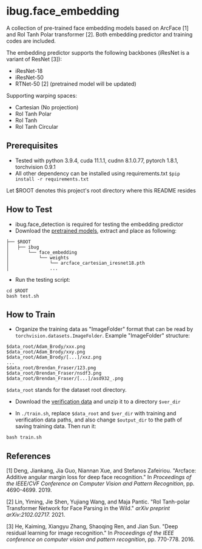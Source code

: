 # ibug.face_embedding
A collection of pre-trained face embedding models based on ArcFace [1] and RoI Tanh Polar transformer [2]. Both embedding predictor and training codes are included. 

The embedding predictor supports the following backbones (iResNet is a variant of ResNet [3]):
* iResNet-18  
* iResNet-50 
* RTNet-50 [2] (pretrained model will be updated) 

Supporting warping spaces:
* Cartesian (No projection)
* RoI Tanh Polar 
* RoI Tanh
* RoI Tanh Circular 

## Prerequisites
* Tested with python 3.9.4, cuda 11.1.1, cudnn 8.1.0.77, pytorch 1.8.1, torchvision 0.9.1 
* All other dependency can be installed using requirements.txt `$pip install -r requirements.txt`

Let $ROOT denotes this project's root directory where this README resides

## How to Test 
* ibug.face_detection is required for testing the embedding predictor
* Download the [pretrained models](https://drive.google.com/file/d/13pwzWiQ6VEZ__VfnXFnyByKp-csYanQB/view?usp=sharing), extract and place as following:
```
├── $ROOT
│   ├── ibug
│       └── face_embedding
│           └── weights
│               └── arcface_cartesian_iresnet18.pth
│               ...
```
* Run the testing script:
```
cd $ROOT
bash test.sh
```

## How to Train
* Organize the training data as "ImageFolder" format that can be read by `torchvision.datasets.ImageFolder`. Example "ImageFolder" structure:
```
$data_root/Adam_Brody/xxx.png
$data_root/Adam_Brody/xxy.png
$data_root/Adam_Brody/[...]/xxz.png
...
$data_root/Brendan_Fraser/123.png
$data_root/Brendan_Fraser/nsdf3.png
$data_root/Brendan_Fraser/[...]/asd932_.png
```
`$data_root` stands for the dataset root directory.

* Download the [verification data](https://drive.google.com/file/d/116CLHSfV_lUtXIeKvaJ0M0ycZ2dBv9pU/view?usp=sharing) and unzip it to a directory `$ver_dir`

* In `./train.sh`, replace `$data_root` and `$ver_dir` with training and verification data paths, and also change `$output_dir` to the path of saving training data. Then run it:
```
bash train.sh
```


## References
\[1\] Deng, Jiankang, Jia Guo, Niannan Xue, and Stefanos Zafeiriou. "Arcface: Additive angular margin loss for deep face recognition." In _Proceedings of the IEEE/CVF Conference on Computer Vision and Pattern Recognition_, pp. 4690-4699. 2019.

\[2\] Lin, Yiming, Jie Shen, Yujiang Wang, and Maja Pantic. "RoI Tanh-polar Transformer Network for Face Parsing in the Wild." _arXiv preprint arXiv:2102.02717._ 2021.

\[3\] He, Kaiming, Xiangyu Zhang, Shaoqing Ren, and Jian Sun. "Deep residual learning for image recognition." In _Proceedings of the IEEE conference on computer vision and pattern recognition_, pp. 770-778. 2016.